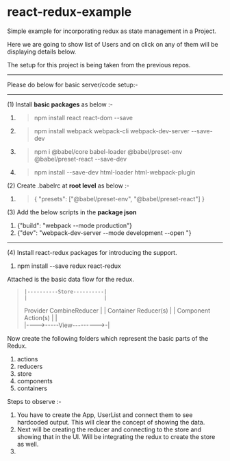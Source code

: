 # react-redux-example

Simple example for incorporating redux as state management in a Project.

Here we are going to show list of Users and on click on any of them will be
displaying details below.

The setup for this project is being taken from the previous repos.

<hr/>
Please do below for basic server/code setup:-
<hr/>

(1) Install **basic packages** as below :-

1. > npm install react react-dom --save
2. > npm install webpack webpack-cli webpack-dev-server --save-dev
3. > npm i @babel/core babel-loader @babel/preset-env @babel/preset-react --save-dev
4. > npm install --save-dev html-loader html-webpack-plugin

(2) Create .babelrc at **root level** as below :-

1. > {
   > "presets": ["@babel/preset-env", "@babel/preset-react"]
   > }

(3) Add the below scripts in the **package json**

1. {"build": "webpack --mode production"}
2. {"dev": "webpack-dev-server --mode development --open "}

<hr/>

(4) Install react-redux packages for introducing the support.

1. npm install --save redux react-redux

Attached is the basic data flow for the redux.

>     |----------Store----------|
>     |                         |
> Provider                CombineReducer
>     |                         |
> Container                Reducer(s)
>     |                         | 
> Component                Action(s) 
>     |                         |          
>     |---->-----View--------->-|

Now create the following folders which represent the basic parts of the Redux.

1. actions 
2. reducers
3. store
4. components 
5. containers

Steps to observe :-

1. You have to create the App, UserList and connect them to see hardcoded
   output. This will clear the concept of showing the data.
2. Next will be creating the reducer and connecting to the store and showing
   that in the UI. Will be integrating the redux to create the store as well.
3.

   